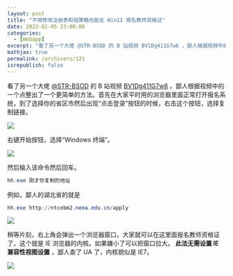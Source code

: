```yaml
---
layout: post
title: "不用修改注册表和组策略也能在 Win11 报名教师资格证"
date: 2022-02-05 23:00:00
categories: 
  - [Webapp]
excerpt: "看了另一个大佬 @STR-BSOD 的 B 站视频 BV1Dg411G7w6 ，鄙人根据视频中的一个点整出了一个更简单的方法。"
mathjax: true
permalink: /archivers/121
isrepublish: false
---
```


看了另一个大佬 [@STR-BSOD](https://space.bilibili.com/451475014) 的 B 站视频 [BV1Dg411G7w6](https://www.bilibili.com/video/BV1Dg411G7w6) ，鄙人根据视频中的一个点整出了一个更简单的方法。首先在大家平时用的浏览器里面正常打开报名系统，到了选择你的省区市然后出现“点击登录”按钮的时候，右击这个按钮，选择复制链接。

![](https://img-blog.csdnimg.cn/a02dd588c69d436f926372a8560a7996.png)

右键开始按钮，选择“Windows 终端”。

![](https://img-blog.csdnimg.cn/d9c038a8d0194c2cb62bf181612beef1.png)

然后输入该命令然后回车。

```powershell
hh.exe 刚才你复制的地址
```
例如，鄙人的湖北省的就是

```powershell
hh.exe http://ntcebm2.neea.edu.cn/apply
```

![](https://img-blog.csdnimg.cn/bb226446bd23484b86de11a791f91d45.png)

稍等片刻，右上角会弹出一个浏览器窗口，大家就可以在这里面报名教师资格证了，这个就是 IE 浏览器的内核。如果嫌小了可以把窗口拉大。 **此法无需设置 IE 兼容性视图设置** ，鄙人查了 UA 了，内核貌似是 IE7。

![](https://img-blog.csdnimg.cn/514d540e3a5449cc8d71e361f8bce79a.png)
